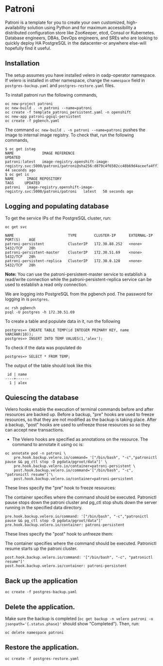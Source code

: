 # Patroni
Patroni is a template for you to create your own customized, high-availability solution using Python and for maximum accessibility 
a distributed configuration store like ZooKeeper, etcd, Consul or Kubernetes. 
Database engineers, DBAs, DevOps engineers, and SREs who are looking to quickly 
deploy HA PostgreSQL in the datacenter-or anywhere else-will hopefully find it useful.

## Installation
The setup assumes you have installed velero in oadp-operator namespace. If velero is installed in other namespace, 
change the `namespace` field in `postgres-backup.yaml` and `postgres-restore.yaml` files.

To install patroni run the following commands,

```
oc new-project patroni
oc new-build . -n patroni --name=patroni
oc create -f template_patroni_persistent.yaml -n openshift
oc new-app patroni-pgsql-persistent 
oc create -f pgbench.yaml
```

The command `oc new-build . -n patroni --name=patroni` pushes the image to internal image registry. To check that, run the following commands,

```
$ oc get istag
NAME             IMAGE REFERENCE                                                                                                                            UPDATED
patroni:latest   image-registry.openshift-image-registry.svc:5000/patroni/patroni@sha256:d879c4f6502cc48b69d4aceefa4ff166b2900ff8d11b30937c59da20e3711aa5   44 seconds ago
$ oc get is
NAME      IMAGE REPOSITORY                                                   TAGS     UPDATED
patroni   image-registry.openshift-image-registry.svc:5000/patroni/patroni   latest   50 seconds ago
```

## Logging and populating database
To get the service IPs of the PostgreSQL cluster, run:

```
oc get svc
```
```
NAME                         TYPE        CLUSTER-IP      EXTERNAL-IP   PORT(S)    AGE
patroni-persistent           ClusterIP   172.30.88.252   <none>        5432/TCP   20h
patroni-persistent-master    ClusterIP   172.30.51.69    <none>        5432/TCP   20h
patroni-persistent-replica   ClusterIP   172.30.0.120    <none>        5432/TCP   20h
```

<b>Note:</b> You can use the patroni-persistent-master service to establish a read/write connection 
while the patroni-persistent-replica service can be used to establish a read only connection.

We are logging into PostgreSQL from the pgbench pod. The password for logging in is `postgres`.
```
oc rsh pgbench
psql -U postgres -h 172.30.51.69
```

To create a table and populate data in it, run the following
```
postgres=> CREATE TABLE TEMP(id INTEGER PRIMARY KEY, name VARCHAR(10));
postgres=> INSERT INTO TEMP VALUES(1,'alex');
```

To check if the data was populated do
```
postgres=> SELECT * FROM TEMP;
```
The output of the table should look like this
```
 id | name 
----+------
  1 | alex

```

## Quiescing the database

Velero hooks enable the execution of terminal commands before and after resources are backed up. 
Before a backup, "pre" hooks are used to freeze resources, so that they are not modified as the backup is taking place. 
After a backup, "post" hooks are used to unfreeze those resources so so they can accept new transactions.


- The Velero hooks are specified as annotations on the resource. The command to annotate it using oc is:
```
oc annotate pod -n patroni \
    pre.hook.backup.velero.io/command= '["/bin/bash", "-c","patronictl pause && pg_ctl stop -D pgdata/pgroot/data"]' \
    pre.hook.backup.velero.io/container=patroni-persistent \
    post.hook.backup.velero.io/command='["/bin/bash", "-c", "patronictl resume"]'\
    post.hook.backup.velero.io/container=patroni-persistent
```

These lines specify the "pre" hook to freeze resources:

The container specifies where the command should be executed. Patronictl pause stops down the patroni cluster and pg_ctl stop shuts down the server running in the specified data directory.
```
pre.hook.backup.velero.io/command: '["/bin/bash", "-c","patronictl pause && pg_ctl stop -D pgdata/pgroot/data"]'
pre.hook.backup.velero.io/container: patroni-persistent
```

These lines specify the "post" hook to unfreeze them:

The container specifies where the command should be executed. Patronictl resume starts up the patroni cluster.
```
post.hook.backup.velero.io/command: '["/bin/bash", "-c", "patronictl resume"]'
post.hook.backup.velero.io/container: patroni-persistent
```

## Back up the application
```
oc create -f postgres-backup.yaml 
```

## Delete the application.
Make sure the backup is completed (`oc get backup -n velero patroni -o jsonpath='{.status.phase}'`
should show "Completed"). Then, run:
```
oc delete namespace patroni
```

## Restore the application.
```
oc create -f postgres-restore.yaml 
```


